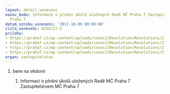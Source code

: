 ```yaml
---
layout: detail_usneseni
nazev_bodu: Informace o plnění úkolů uložených Radě MČ Praha 7 Zastupitelstvem MČ
  Praha 7
datum_vzniku_usneseni: '2017-10-09 00:00:00'
cislo_usneseni: 0155/17-Z
prilohy:
- https://praha7.cz/wp-content/uploads/councilResolution/Resolutions/27257/export/dzukoly~255481.doc
- https://praha7.cz/wp-content/uploads/councilResolution/Resolutions/27257/export/splneneukoly~255480.pdf
- https://praha7.cz/wp-content/uploads/councilResolution/Resolutions/27257/export/ukoly~255479.pdf
- https://praha7.cz/wp-content/uploads/councilResolution/Resolutions/27257/export/export~301095.pdf
organ: zastupitelstvo
---
```

<OL class=urzList_view id=urzList>
<LI class=urzClass1><SPAN name="1">bere na vědomí</SPAN> 
<OL class=urzOlClass>
<LI class=urzClass2 style="TEXT-ALIGN: left"><SPAN>
<P>Informaci o plnění úkolů uložených Radě MČ Praha 7 Zastupitelstvem MČ Praha 7</P></SPAN></LI></OL></LI></OL>